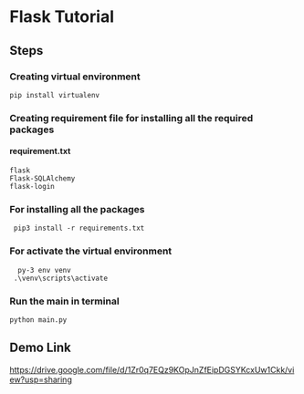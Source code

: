 # Flask  Tutorial

## Steps

### Creating virtual environment
``` pip install virtualenv ```
### Creating requirement file for installing all the required packages
#### requirement.txt
```
flask
Flask-SQLAlchemy
flask-login
```
### For installing all the packages
``` pip3 install -r requirements.txt```

### For activate the virtual environment
``` 
  py-3 env venv
 .\venv\scripts\activate
 ```
 
 ### Run the main in terminal
 ``` python main.py ```

## Demo Link
https://drive.google.com/file/d/1Zr0q7EQz9KOpJnZfEipDGSYKcxUw1Ckk/view?usp=sharing


